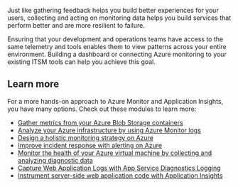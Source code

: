 Just like gathering feedback helps you build better experiences for your users, collecting and acting on monitoring data helps you build services that perform better and are more resilient to failure.

Ensuring that your development and operations teams have access to the same telemetry and tools enables them to view patterns across your entire environment. Building a dashboard or connecting Azure monitoring to your existing ITSM tools can help you achieve this goal.

## Learn more

For a more hands-on approach to Azure Monitor and Application Insights, you have many options. Check out these modules to learn more:

* [Gather metrics from your Azure Blob Storage containers](/training/modules/gather-metrics-blob-storage?azure-portal=true)
* [Analyze your Azure infrastructure by using Azure Monitor logs](/training/modules/analyze-infrastructure-with-azure-monitor-logs?azure-portal=true)
* [Design a holistic monitoring strategy on Azure](/training/modules/design-monitoring-strategy-on-azure?azure-portal=true)
* [Improve incident response with alerting on Azure](/training/modules/incident-response-with-alerting-on-azure?azure-portal=true)
* [Monitor the health of your Azure virtual machine by collecting and analyzing diagnostic data](/training/modules/monitor-azure-vm-using-diagnostic-data?azure-portal=true)
* [Capture Web Application Logs with App Service Diagnostics Logging](/training/modules/capture-application-logs-app-service?azure-portal=true)
* [Instrument server-side web application code with Application Insights](/training/modules/instrument-web-app-code-with-application-insights?azure-portal=true)
